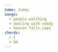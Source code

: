 ```yaml
---
name: Jimmy
songs:
  - people watching
  - dancing with nobdy
  - heaven falls.capo
chords:
  - C
  - Am
---
```


